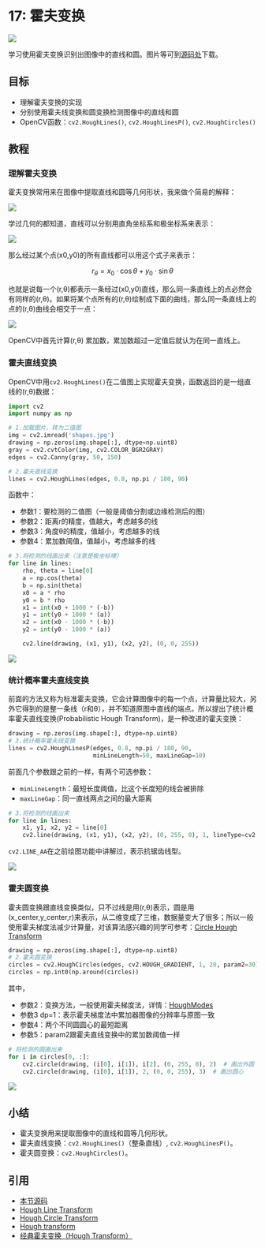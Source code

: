 # 17: 霍夫变换

![](http://blog.codec.wang/cv2_understand_hough_transform.jpg)

学习使用霍夫变换识别出图像中的直线和圆。图片等可到[源码处]()下载。

## 目标

* 理解霍夫变换的实现
* 分别使用霍夫线变换和圆变换检测图像中的直线和圆
* OpenCV函数：`cv2.HoughLines()`, `cv2.HoughLinesP()`, `cv2.HoughCircles()`

## 教程

### 理解霍夫变换

霍夫变换常用来在图像中提取直线和圆等几何形状，我来做个简易的解释：

![](http://blog.codec.wang/cv2_understand_hough_transform.jpg)

学过几何的都知道，直线可以分别用直角坐标系和极坐标系来表示：

![](http://blog.codec.wang/cv2_line_expression_in_coordinate.jpg)

那么经过某个点\(x0,y0\)的所有直线都可以用这个式子来表示：

$$
r_\theta=x_0\cdot\cos \theta+y_0\cdot\sin \theta
$$

也就是说每一个\(r,θ\)都表示一条经过\(x0,y0\)直线，那么同一条直线上的点必然会有同样的\(r,θ\)。如果将某个点所有的\(r,θ\)绘制成下面的曲线，那么同一条直线上的点的\(r,θ\)曲线会相交于一点：

![](http://blog.codec.wang/cv2_curve_of_r_theta.jpg)

OpenCV中首先计算\(r,θ\) 累加数，累加数超过一定值后就认为在同一直线上。

### 霍夫直线变换

OpenCV中用`cv2.HoughLines()`在二值图上实现霍夫变换，函数返回的是一组直线的\(r,θ\)数据：

```python
import cv2
import numpy as np

# 1.加载图片，转为二值图
img = cv2.imread('shapes.jpg')
drawing = np.zeros(img.shape[:], dtype=np.uint8)
gray = cv2.cvtColor(img, cv2.COLOR_BGR2GRAY)
edges = cv2.Canny(gray, 50, 150)

# 2.霍夫直线变换
lines = cv2.HoughLines(edges, 0.8, np.pi / 180, 90)
```

函数中：

* 参数1：要检测的二值图（一般是阈值分割或边缘检测后的图）
* 参数2：距离r的精度，值越大，考虑越多的线
* 参数3：角度θ的精度，值越小，考虑越多的线
* 参数4：累加数阈值，值越小，考虑越多的线

```python
# 3.将检测的线画出来（注意是极坐标噢）
for line in lines:
    rho, theta = line[0]
    a = np.cos(theta)
    b = np.sin(theta)
    x0 = a * rho
    y0 = b * rho
    x1 = int(x0 + 1000 * (-b))
    y1 = int(y0 + 1000 * (a))
    x2 = int(x0 - 1000 * (-b))
    y2 = int(y0 - 1000 * (a))

    cv2.line(drawing, (x1, y1), (x2, y2), (0, 0, 255))
```

![](http://blog.codec.wang/cv2_hough_line_function.jpg)

### 统计概率霍夫直线变换

前面的方法又称为标准霍夫变换，它会计算图像中的每一个点，计算量比较大，另外它得到的是整一条线（r和θ），并不知道原图中直线的端点。所以提出了统计概率霍夫直线变换\(Probabilistic Hough Transform\)，是一种改进的霍夫变换：

```python
drawing = np.zeros(img.shape[:], dtype=np.uint8)
# 3.统计概率霍夫线变换
lines = cv2.HoughLinesP(edges, 0.8, np.pi / 180, 90,
                        minLineLength=50, maxLineGap=10)
```

前面几个参数跟之前的一样，有两个可选参数：

* `minLineLength`：最短长度阈值，比这个长度短的线会被排除
* `maxLineGap`：同一直线两点之间的最大距离

```python
# 3.将检测的线画出来
for line in lines:
    x1, y1, x2, y2 = line[0]
    cv2.line(drawing, (x1, y1), (x2, y2), (0, 255, 0), 1, lineType=cv2.LINE_AA)
```

`cv2.LINE_AA`在之前绘图功能中讲解过，表示抗锯齿线型。

![](http://blog.codec.wang/cv2_hough_lines_p_function.jpg)

### 霍夫圆变换

霍夫圆变换跟直线变换类似，只不过线是用\(r,θ\)表示，圆是用\(x\_center,y\_center,r\)来表示，从二维变成了三维，数据量变大了很多；所以一般使用霍夫梯度法减少计算量，对该算法感兴趣的同学可参考：[Circle Hough Transform](https://en.wikipedia.org/wiki/Circle_Hough_Transform)

```python
drawing = np.zeros(img.shape[:], dtype=np.uint8)
# 2.霍夫圆变换
circles = cv2.HoughCircles(edges, cv2.HOUGH_GRADIENT, 1, 20, param2=30)
circles = np.int0(np.around(circles))
```

其中，

* 参数2：变换方法，一般使用霍夫梯度法，详情：[HoughModes](https://docs.opencv.org/3.3.1/d7/dbd/group__imgproc.html#ga073687a5b96ac7a3ab5802eb5510fe65)
* 参数3 dp=1：表示霍夫梯度法中累加器图像的分辨率与原图一致
* 参数4：两个不同圆圆心的最短距离
* 参数5：param2跟霍夫直线变换中的累加数阈值一样

```python
# 将检测的圆画出来
for i in circles[0, :]:
    cv2.circle(drawing, (i[0], i[1]), i[2], (0, 255, 0), 2)  # 画出外圆
    cv2.circle(drawing, (i[0], i[1]), 2, (0, 0, 255), 3)  # 画出圆心
```

![](http://blog.codec.wang/cv2_hough_circles_function.jpg)

## 小结

* 霍夫变换用来提取图像中的直线和圆等几何形状。
* 霍夫直线变换：`cv2.HoughLines()`（整条直线）, `cv2.HoughLinesP()`。
* 霍夫圆变换：`cv2.HoughCircles()`。

## 引用

* [本节源码](https://github.com/codecwang/OpenCV-Python-Tutorial/tree/master/17-Hough-Transform)
* [Hough Line Transform](http://opencv-python-tutroals.readthedocs.io/en/latest/py_tutorials/py_imgproc/py_houghlines/py_houghlines.html)
* [Hough Circle Transform](http://opencv-python-tutroals.readthedocs.io/en/latest/py_tutorials/py_imgproc/py_houghcircles/py_houghcircles.html)
* [Hough transform](https://en.wikipedia.org/wiki/Hough_transform)
* [经典霍夫变换（Hough Transform）](https://blog.csdn.net/YuYunTan/article/details/80141392)

